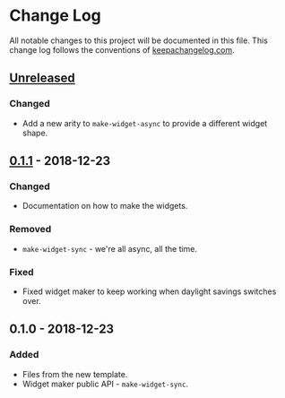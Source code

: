 # Change Log
All notable changes to this project will be documented in this file. This change log follows the conventions of [keepachangelog.com](http://keepachangelog.com/).

## [Unreleased]
### Changed
- Add a new arity to `make-widget-async` to provide a different widget shape.

## [0.1.1] - 2018-12-23
### Changed
- Documentation on how to make the widgets.

### Removed
- `make-widget-sync` - we're all async, all the time.

### Fixed
- Fixed widget maker to keep working when daylight savings switches over.

## 0.1.0 - 2018-12-23
### Added
- Files from the new template.
- Widget maker public API - `make-widget-sync`.

[Unreleased]: https://github.com/your-name/clj-antd-pro/compare/0.1.1...HEAD
[0.1.1]: https://github.com/your-name/clj-antd-pro/compare/0.1.0...0.1.1
